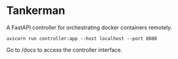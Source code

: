 # Tankerman
A FastAPI controller for orchestrating docker containers remotely.

```
uvicorn run controller:app --host localhost --port 8080
```

Go to /docs to access the controller interface.
